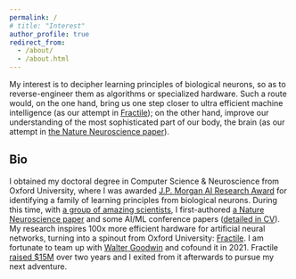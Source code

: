 ```yaml
---
permalink: /
# title: "Interest"
author_profile: true
redirect_from: 
  - /about/
  - /about.html
---
```


My interest is to decipher learning principles of biological neurons, so as to reverse-engineer them as algorithms or specialized hardware. Such a route would, on the one hand, bring us one step closer to ultra efficient machine intelligence (as our attempt in [Fractile](https://www.fractile.ai/)); on the other hand, improve our understanding of the most sophisticated part of our body, the brain (as our attempt in [the Nature Neuroscience paper](https://www.nature.com/articles/s41593-023-01514-1)).
<!-- , so that diseases related to learning, and broadly, to neural systems, can be better understood and treated -->

Bio
------

<!-- (10 awardees worldwide) -->
I obtained my doctoral degree in Computer Science & Neuroscience from Oxford University, where I was awarded [J.P. Morgan AI Research Award](https://www.jpmorgan.com/technology/artificial-intelligence/research-awards) for identifying a family of learning principles from biological neurons. During this time, with [a group of amazing scientists](https://www.mrcbndu.ox.ac.uk/groups/bogacz-group), I first-authored [a Nature Neuroscience paper](https://www.nature.com/articles/s41593-023-01514-1) and some AI/ML conference papers ([detailed in CV](http://yuhangsong.github.io/files/Curriculum_Vitae.pdf)). My research inspires 100x more efficient hardware for artificial neural networks, turning into a spinout from Oxford University: [Fractile](https://www.fractile.ai/). I am fortunate to team up with [Walter Goodwin](https://www.linkedin.com/in/walter-goodwin/) and cofound it in 2021. Fractile [raised $15M](https://fortune.com/2024/07/26/fractile-ai-chip-startup-nvidia-15-million-funding-seed-round/) over two years and I exited from it afterwards to pursue my next adventure.

